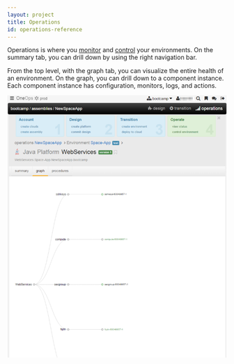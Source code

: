 ```yaml
---
layout: project
title: Operations
id: operations-reference
---
```


Operations is where you <a href="javascript:loadContent('/documentation/user/references/monitoring-reference.html');">monitor</a> and <a href="javascript:loadContent('/documentation/user/references/run-actions-in-operations.html');">control</a> your environments. On the summary tab, you can drill down by using the right navigation bar.

[comment]: # (IMAGE-REQUIRED: ops-summary.png)

From the top level, with the graph tab, you can visualize the entire health of an environment. On the graph, you can drill down to a component instance. Each component instance has configuration, monitors, logs, and actions.

![Ops graph](/assets/docs/local/images/ops-graph.png)



